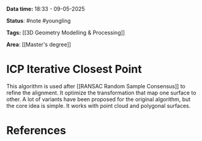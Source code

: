 **Data time:** 18:33 - 09-05-2025

**Status**: #note #youngling 

**Tags:** [[3D Geometry Modelling & Processing]]

**Area**: [[Master's degree]]
# ICP Iterative Closest Point

This algorithm is used after [[RANSAC Random Sample Consensus]] to refine the alignment. It optimize the transformation that map one surface to other. A lot of variants have been proposed for the original algorithm, but the core idea is simple. It works with point cloud and polygonal surfaces.
# References